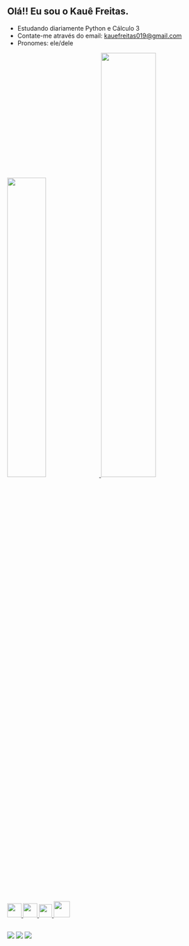 ## Olá!! Eu sou o Kauê Freitas.

- Estudando diariamente Python e Cálculo 3
- Contate-me através do email: kauefreitas019@gmail.com
- Pronomes: ele/dele

<div>
  <a href="https://github.com/Nersters">
    <img width="42%" src="https://github-readme-stats.vercel.app/api?username=nersters&showicons=true&theme=dracula&include_all_commits-true&count_private=true"/> 
    <img width="50%" src="">
</div>

<div>
    <img height="32.5px" src="https://cdn.jsdelivr.net/gh/devicons/devicon@latest/icons/html5/html5-original.svg" />
    <img height="32.5px" src="https://cdn.jsdelivr.net/gh/devicons/devicon@latest/icons/css3/css3-original.svg" />
    <img height="30px" src="https://cdn.jsdelivr.net/gh/devicons/devicon@latest/icons/javascript/javascript-original.svg" />
    <img height="37.5px" src="https://cdn.jsdelivr.net/gh/devicons/devicon@latest/icons/python/python-original.svg" />
</div>

 ##
 
<div> 
  <a href="https://instagram.com/x_kauee" target="_blank"><img src="https://img.shields.io/badge/-Instagram-%23E4405F?style=for-the-badge&logo=instagram&logoColor=white" target="_blank"></a> 
  <a href = "mailto:kauefreitas019@gmail.com"><img src="https://img.shields.io/badge/-Gmail-%23333?style=for-the-badge&logo=gmail&logoColor=white" target="_blank"></a>
  <a href="https://www.linkedin.com/in/kau%C3%AA-freitas-715772349?utm_source=share&utm_campaign=share_via&utm_content=profile&utm_medium=android_app" target="_blank"><img src="https://img.shields.io/badge/-LinkedIn-%230077B5?style=for-the-badge&logo=linkedin&logoColor=white" target="_blank"></a> 
</div>








